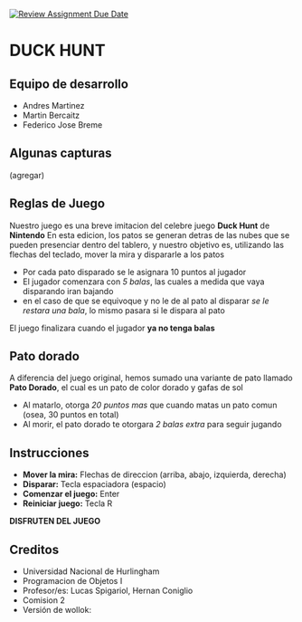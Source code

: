 [![Review Assignment Due Date](https://classroom.github.com/assets/deadline-readme-button-24ddc0f5d75046c5622901739e7c5dd533143b0c8e959d652212380cedb1ea36.svg)](https://classroom.github.com/a/hUnPAC5R)
# DUCK HUNT

## Equipo de desarrollo

- Andres Martinez
- Martin Bercaitz
- Federico Jose Breme

## Algunas capturas

(agregar)

## Reglas de Juego 

Nuestro juego es una breve imitacion del celebre juego **Duck Hunt** de **Nintendo** 
En esta edicion, los patos se generan detras de las nubes que se pueden presenciar dentro del tablero, y nuestro objetivo es, utilizando las flechas del teclado, mover la mira y dispararle a los patos

* Por cada pato disparado se le asignara 10 puntos al jugador
* El jugador comenzara con *5 balas*, las cuales a medida que vaya disparando iran bajando
* en el caso de que se equivoque y no le de al pato al disparar *se le restara una bala*, lo mismo pasara si le dispara al pato

El juego finalizara cuando el jugador **ya no tenga balas** 

## Pato dorado

A diferencia del juego original, hemos sumado una variante de pato llamado **Pato Dorado**, el cual es un pato de color dorado y gafas de sol

* Al matarlo, otorga *20 puntos mas* que cuando matas un pato comun (osea, 30 puntos en total)
* Al morir, el pato dorado te otorgara *2 balas extra* para seguir jugando

## Instrucciones

* **Mover la mira:** Flechas de direccion (arriba, abajo, izquierda, derecha)
* **Disparar:** Tecla espaciadora (espacio)
* **Comenzar el juego:** Enter
* **Reiniciar juego:** Tecla R 

**DISFRUTEN DEL JUEGO**

## Creditos

- Universidad Nacional de Hurlingham
- Programacion de Objetos I
- Profesor/es: Lucas Spigariol, Hernan Coniglio
- Comision 2
- Versión de wollok:  

